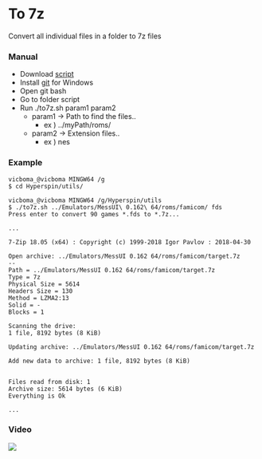 # To 7z
  Convert all individual files in a folder to 7z files

### Manual
* Download [script](https://github.com/vicboma1/to7zIndividualFiles/tree/master/script)
* Install [git](https://git-scm.com/download/win) for Windows
* Open git bash
* Go to folder script
* Run ./to7z.sh param1 param2
  * param1 -> Path to find the files..    
    * ex ) ../myPath/roms/
  * param2 -> Extension files..           
    * ex ) nes


### Example
```
vicboma_@vicboma MINGW64 /g
$ cd Hyperspin/utils/

vicboma_@vicboma MINGW64 /g/Hyperspin/utils
$ ./to7z.sh ../Emulators/MessUI\ 0.162\ 64/roms/famicom/ fds
Press enter to convert 90 games *.fds to *.7z...

...

7-Zip 18.05 (x64) : Copyright (c) 1999-2018 Igor Pavlov : 2018-04-30

Open archive: ../Emulators/MessUI 0.162 64/roms/famicom/target.7z
--
Path = ../Emulators/MessUI 0.162 64/roms/famicom/target.7z
Type = 7z
Physical Size = 5614
Headers Size = 130
Method = LZMA2:13
Solid = -
Blocks = 1

Scanning the drive:
1 file, 8192 bytes (8 KiB)

Updating archive: ../Emulators/MessUI 0.162 64/roms/famicom/target.7z

Add new data to archive: 1 file, 8192 bytes (8 KiB)


Files read from disk: 1
Archive size: 5614 bytes (6 KiB)
Everything is Ok

...

```
### Video

![](https://github.com/vicboma1/to7zIndividualFiles/raw/master/resources/scriptHD.gif)
